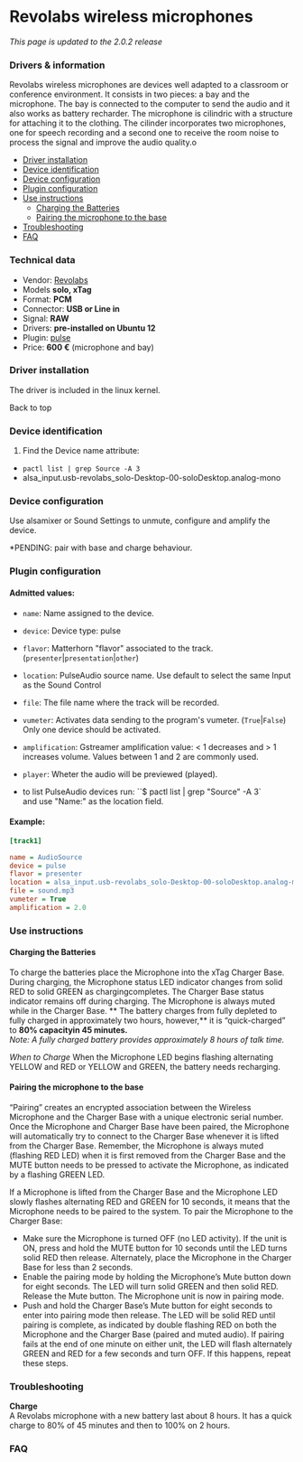 Revolabs wireless microphones
=============================

*This page is updated to the 2.0.2 release*

### Drivers & information
Revolabs wireless microphones are devices well adapted to a classroom or conference environment. It consists in two pieces: a bay and the microphone.
The bay is connected to the computer to send the audio and it also works as battery recharder.
The microphone is cilindric with a structure for attaching it to the clothing. The cilinder incorporates two microphones, one for speech recording and a second one to receive the room noise to process the signal and improve the audio quality.o

* [Driver installation](#driver-installation)
* [Device identification](#device-identification)
* [Device configuration](#device-configuration)
* [Plugin configuration](#plugin-configuration)
* [Use instructions](#use-instructions)
  * [Charging the Batteries](#charging-the-batteries)
  * [Pairing the microphone to the base](#pairing-the-microphone-to-the-base)
* [Troubleshooting](#troubleshooting)
* [FAQ](#faq)

### Technical data
* Vendor: [Revolabs](http://www.revolabs.com/)
* Models **solo, xTag**
* Format: **PCM**
* Connector: **USB or Line in**
* Signal: **RAW**
* Drivers: **pre-installed on Ubuntu 12**
* Plugin: [pulse](../Pulse.md)
* Price: **600 €** (microphone and bay)

### Driver installation
The driver is included in the linux kernel.

Back to top
### Device identification
1. Find the Device name attribute:
  * `pactl list | grep Source -A 3`
  * alsa_input.usb-revolabs_solo-Desktop-00-soloDesktop.analog-mono

### Device configuration
Use alsamixer or Sound Settings to unmute, configure and amplify the device.

*PENDING: pair with base and charge behaviour.


### Plugin configuration
#### Admitted values:
* `name`: Name assigned to the device.
* `device`: Device type: pulse
* `flavor`: Matterhorn "flavor" associated to the track. (`presenter`|`presentation`|`other`)
* `location`: PulseAudio source name. Use default to select the same Input as the Sound Control
* `file`: The file name where the track will be recorded.
* `vumeter`: Activates data sending to the program's vumeter. (`True`|`False`) Only one device should be activated.
* `amplification`: Gstreamer amplification value: < 1 decreases and > 1 increases volume. Values between 1 and 2 are commonly used.
* `player`: Wheter the audio will be previewed (played).

* to list PulseAudio devices run: ``$ pactl list | grep "Source" -A 3`  
and use "Name:" as the location field.

#### Example:
```ini
[track1]

name = AudioSource
device = pulse
flavor = presenter
location = alsa_input.usb-revolabs_solo-Desktop-00-soloDesktop.analog-mono
file = sound.mp3
vumeter = True
amplification = 2.0
```
### Use instructions
#### Charging the Batteries
To charge the batteries place the Microphone into the xTag Charger Base. During charging, the Microphone status LED indicator
changes from solid RED to solid GREEN as chargingcompletes. The Charger Base status indicator remains off during charging. The Microphone is always muted while in the Charger Base. **  The battery charges from fully depleted to fully charged in approximately two hours, however,** it is “quick-charged” to **80% capacityin 45 minutes.**  
_Note: A fully charged battery provides approximately 8 hours of talk time._

*When to Charge*
When the Microphone LED begins flashing alternating YELLOW and RED or YELLOW and GREEN, the battery needs recharging.

#### Pairing the microphone to the base
“Pairing” creates an encrypted association between the Wireless Microphone and the Charger Base with a unique electronic serial number. Once the Microphone and Charger Base have been paired, the Microphone will automatically try to connect to the Charger Base whenever it is lifted from the Charger Base. Remember, the Microphone is always muted (flashing RED LED) when it is first removed from the Charger Base and the MUTE button needs to be pressed to activate the Microphone, as indicated by a flashing GREEN LED.

If a Microphone is lifted from the Charger Base and the Microphone LED slowly flashes alternating RED and GREEN for 10 seconds, it means that the Microphone needs to be paired to the system. To pair the Microphone to the Charger Base:
* Make sure the Microphone is turned OFF (no LED activity). If the unit is ON, press and hold the MUTE button for 10 seconds until the LED turns
solid RED then release. Alternately, place the Microphone in the Charger Base for less than 2 seconds.
* Enable the pairing mode by holding the Microphone’s Mute button down for eight seconds. The LED will turn solid GREEN and then solid
RED. Release the Mute button. The Microphone unit is now in pairing mode.
* Push and hold the Charger Base’s Mute button for eight seconds to enter into pairing mode then release. The LED will be solid RED until pairing is
complete, as indicated by double flashing RED on both the Microphone and the Charger Base (paired and muted audio). If pairing fails at the end of one
minute on either unit, the LED will flash alternately GREEN and RED for a few seconds and turn OFF. If this happens, repeat these steps.

### Troubleshooting
**Charge**  
A Revolabs microphone with a new battery last about 8 hours. It has a quick charge to 80% of 45 minutes and then to 100% on 2 hours.

### FAQ
